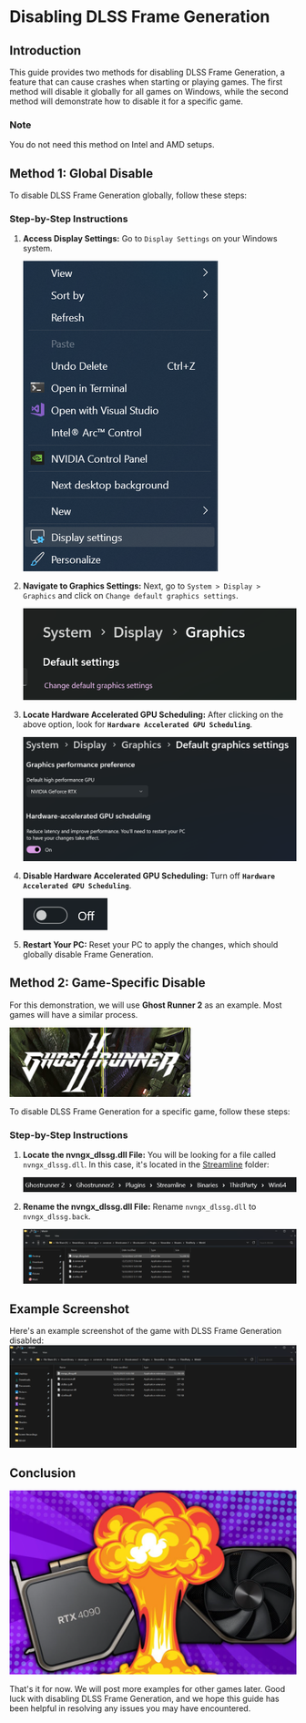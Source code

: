 # Disabling DLSS Frame Generation

## Introduction

This guide provides two methods for disabling DLSS Frame Generation, a feature that can cause crashes when starting or playing games. The first method will disable it globally for all games on Windows, while the second method will demonstrate how to disable it for a specific game.

### Note

You do not need this method on Intel and AMD setups.

## Method 1: Global Disable

To disable DLSS Frame Generation globally, follow these steps:

### Step-by-Step Instructions

1. **Access Display Settings:** Go to `Display Settings` on your Windows system.

    ![](images/dlssfg/dlssfg1.png)

2. **Navigate to Graphics Settings:** Next, go to `System > Display > Graphics` and click on `Change default graphics settings`.

    ![](images/dlssfg/dlssfg2.png)

3. **Locate Hardware Accelerated GPU Scheduling:** After clicking on the above option, look for **`Hardware Accelerated GPU Scheduling`**.

    ![](images/dlssfg/dlssfg3.png)

4. **Disable Hardware Accelerated GPU Scheduling:** Turn off **`Hardware Accelerated GPU Scheduling`**.

    ![](images/dlssfg/dlssfg4.png)

5. **Restart Your PC:** Reset your PC to apply the changes, which should globally disable Frame Generation.

## Method 2: Game-Specific Disable

For this demonstration, we will use **Ghost Runner 2** as an example. Most games will have a similar process.

![](images/dlssfg/dlssfg5.png)

To disable DLSS Frame Generation for a specific game, follow these steps:

### Step-by-Step Instructions

1. **Locate the nvngx_dlssg.dll File:** You will be looking for a file called `nvngx_dlssg.dll`. In this case, it's located in the [Streamline](https://developer.nvidia.com/rtx/streamline) folder:

   ![](images/dlssfg/dlssfg7.png)

2. **Rename the nvngx_dlssg.dll File:** Rename `nvngx_dlssg.dll` to `nvngx_dlssg.back`.

   ![](images/dlssfg/dlssfg8.png)

## Example Screenshot

Here's an example screenshot of the game with DLSS Frame Generation disabled:
![](images/dlssfg/dlssfg6.png)

## Conclusion

![](images/dlssfg/dlssfg9.png)

That's it for now. We will post more examples for other games later. Good luck with disabling DLSS Frame Generation, and we hope this guide has been helpful in resolving any issues you may have encountered.

